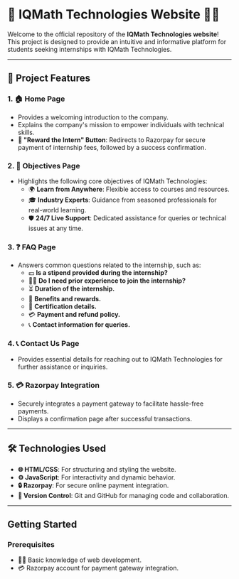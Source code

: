 # 🌟 IQMath Technologies Website 🚀🌟  

Welcome to the official repository of the **IQMath Technologies website**! This project is designed to provide an intuitive and informative platform for students seeking internships with IQMath Technologies.  

---

## 📌 **Project Features**  

### 1. 🏠 **Home Page**  
- Provides a welcoming introduction to the company.  
- Explains the company's mission to empower individuals with technical skills.  
- **🎯 "Reward the Intern" Button**: Redirects to Razorpay for secure payment of internship fees, followed by a success confirmation.  

### 2. 🎯 **Objectives Page**  
- Highlights the following core objectives of IQMath Technologies:  
  - 🌍 **Learn from Anywhere**: Flexible access to courses and resources.  
  - 🎓 **Industry Experts**: Guidance from seasoned professionals for real-world learning.  
  - 🛡️ **24/7 Live Support**: Dedicated assistance for queries or technical issues at any time.  

### 3. ❓ **FAQ Page**  
- Answers common questions related to the internship, such as:  
   - 💵 **Is a stipend provided during the internship?**  
  - 🧑‍💻 **Do I need prior experience to join the internship?**  
  - ⏳ **Duration of the internship.**  
  - 🎁 **Benefits and rewards.**  
  - 📜 **Certification details.**  
  - 💳 **Payment and refund policy.**  
  - 📞 **Contact information for queries.**  

### 4. 📞 **Contact Us Page**  
- Provides essential details for reaching out to IQMath Technologies for further assistance or inquiries.  

### 5. 💳 **Razorpay Integration**  
- Securely integrates a payment gateway to facilitate hassle-free payments.  
- Displays a confirmation page after successful transactions.  

---

## 🛠️ **Technologies Used**  

- **🌐 HTML/CSS**: For structuring and styling the website.  
- **⚙️ JavaScript**: For interactivity and dynamic behavior.  
- **🔒 Razorpay**: For secure online payment integration.  
- **📂 Version Control**: Git and GitHub for managing code and collaboration.  

---

##  **Getting Started**  

### Prerequisites  
- 🧑‍💻 Basic knowledge of web development.  
- 💳 Razorpay account for payment gateway integration.  

